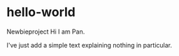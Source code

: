 # hello-world
Newbieproject
Hi I am Pan.

I've just add a simple text explaining nothing in particular. 
